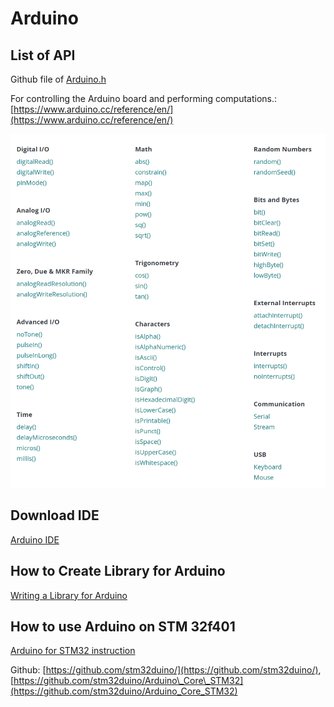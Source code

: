 # Arduino

## List of API

Github file of [Arduino.h](https://github.com/arduino/ArduinoCore-avr/blob/master/cores/arduino/Arduino.h)

For controlling the Arduino board and performing computations.: [https://www.arduino.cc/reference/en/](https://www.arduino.cc/reference/en/)

![](../.gitbook/assets/image%20%2839%29.png)

## Download IDE

[Arduino IDE](https://www.arduino.cc/en/software)

## How to Create Library for Arduino

[Writing a Library for Arduino](https://www.arduino.cc/en/Hacking/LibraryTutorial)



## How to use Arduino on STM 32f401

[Arduino for STM32 instruction](https://www.instructables.com/Quick-Start-to-STM-Nucleo-on-Arduino-IDE/)

Github:  [https://github.com/stm32duino/](https://github.com/stm32duino/),  [https://github.com/stm32duino/Arduino\_Core\_STM32](https://github.com/stm32duino/Arduino_Core_STM32)







